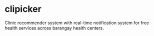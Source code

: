 # clipicker
Clinic recommender system with real-time notification system for free health services across barangay health centers.
